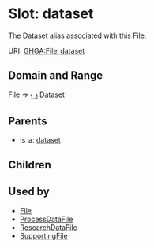
# Slot: dataset


The Dataset alias associated with this File.

URI: [GHGA:File_dataset](https://w3id.org/GHGA/File_dataset)


## Domain and Range

[File](File.md) &#8594;  <sub>1..1</sub> [Dataset](Dataset.md)

## Parents

 *  is_a: [dataset](dataset.md)

## Children


## Used by

 * [File](File.md)
 * [ProcessDataFile](ProcessDataFile.md)
 * [ResearchDataFile](ResearchDataFile.md)
 * [SupportingFile](SupportingFile.md)
